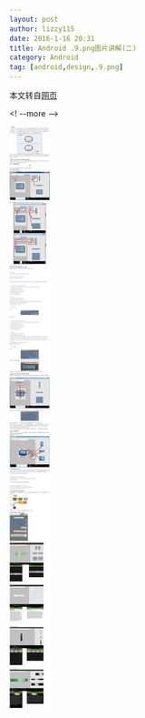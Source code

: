 ```yaml
---
layout: post
author: lizzy115
date: 2016-1-16 20:31
title: Android .9.png图片讲解(二)
category: Android
tag: [android,design,.9.png]
---
```


本文转自[网页](http://blog.csdn.net/lizzy115/article/details/7950959)

<! --more -->

![Android 9png](/public/img/android/android_9_png2.png)
